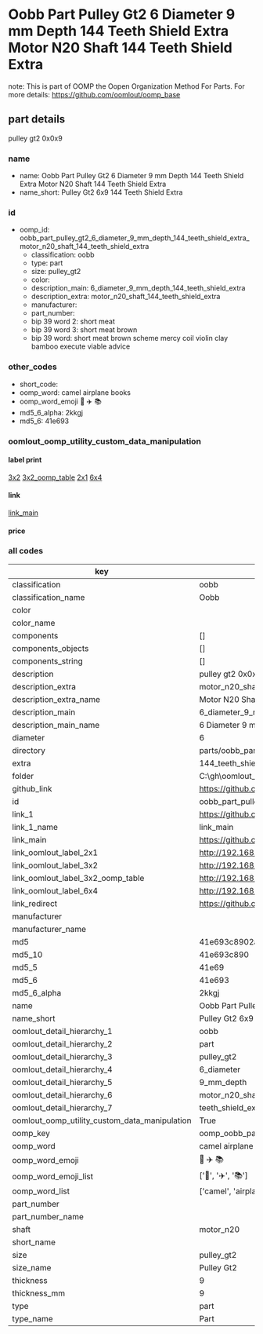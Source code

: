 # Oobb Part Pulley Gt2 6 Diameter 9 mm Depth 144 Teeth Shield Extra Motor N20 Shaft 144 Teeth Shield Extra  

note: This is part of OOMP the Oopen Organization Method For Parts. For more details: https://github.com/oomlout/oomp_base

##  part details
  



pulley gt2 0x0x9



### name
* name: Oobb Part Pulley Gt2 6 Diameter 9 mm Depth 144 Teeth Shield Extra Motor N20 Shaft 144 Teeth Shield Extra
* name_short: Pulley Gt2 6x9 144 Teeth Shield Extra
### id
* oomp_id: oobb_part_pulley_gt2_6_diameter_9_mm_depth_144_teeth_shield_extra_motor_n20_shaft_144_teeth_shield_extra
  * classification: oobb
  * type: part
  * size: pulley_gt2
  * color: 
  * description_main: 6_diameter_9_mm_depth_144_teeth_shield_extra
  * description_extra: motor_n20_shaft_144_teeth_shield_extra
  * manufacturer: 
  * part_number: 
  * bip 39 word 2: short meat
  * bip 39 word 3: short meat brown
  * bip 39 word: short meat brown scheme mercy coil violin clay bamboo execute viable advice

### other_codes
* short_code: 
* oomp_word: camel airplane books
* oomp_word_emoji :camel: :airplane: :books:
* md5_6_alpha: 2kkgj
* md5_6: 41e693






### oomlout_oomp_utility_custom_data_manipulation
#### label print
[3x2](http://192.168.1.245:1112/?label=oomp%202kkgj)
[3x2_oomp_table](http://192.168.1.108:1112/?label=oomp%202kkgj)
[2x1](http://192.168.1.242:1112/?label=oomp%202kkgj)
[6x4](http://192.168.1.55:1112/?label=oomp%202kkgj)    

#### link

[link_main](https://github.com/oomlout/oomlout_oobb_version_4_generated_parts/tree/main/navigation_oomp/oobb/part/pulley_gt2/6_diameter_9_mm_depth_144_teeth_shield_extra/motor_n20_shaft_144_teeth_shield_extra/part)                              

#### price







### all codes 
| key | value |  
| --- | --- |  
| classification | oobb |  
| classification_name | Oobb |  
| color |  |  
| color_name |  |  
| components | [] |  
| components_objects | [] |  
| components_string | [] |  
| description | pulley gt2 0x0x9 |  
| description_extra | motor_n20_shaft_144_teeth_shield_extra |  
| description_extra_name | Motor N20 Shaft 144 Teeth Shield Extra |  
| description_main | 6_diameter_9_mm_depth_144_teeth_shield_extra |  
| description_main_name | 6 Diameter 9 mm Depth 144 Teeth Shield Extra |  
| diameter | 6 |  
| directory | parts/oobb_part_pulley_gt2_6_diameter_9_mm_depth_144_teeth_shield_extra_motor_n20_shaft_144_teeth_shield_extra |  
| extra | 144_teeth_shield |  
| folder | C:\gh\oomlout_oobb_version_4_generated_parts\parts\oobb_part_pulley_gt2_6_diameter_9_mm_depth_144_teeth_shield_extra_motor_n20_shaft_144_teeth_shield_extra |  
| github_link | https://github.com/oomlout/oomlout_oomp_part_src/tree/main/parts/oobb_part_pulley_gt2_6_diameter_9_mm_depth_144_teeth_shield_extra_motor_n20_shaft_144_teeth_shield_extra |  
| id | oobb_part_pulley_gt2_6_diameter_9_mm_depth_144_teeth_shield_extra_motor_n20_shaft_144_teeth_shield_extra |  
| link_1 | https://github.com/oomlout/oomlout_oobb_version_4_generated_parts/tree/main/navigation_oomp/oobb/part/pulley_gt2/6_diameter_9_mm_depth_144_teeth_shield_extra/motor_n20_shaft_144_teeth_shield_extra/part |  
| link_1_name | link_main |  
| link_main | https://github.com/oomlout/oomlout_oobb_version_4_generated_parts/tree/main/navigation_oomp/oobb/part/pulley_gt2/6_diameter_9_mm_depth_144_teeth_shield_extra/motor_n20_shaft_144_teeth_shield_extra/part |  
| link_oomlout_label_2x1 | http://192.168.1.242:1112/?label=oomp%202kkgj |  
| link_oomlout_label_3x2 | http://192.168.1.245:1112/?label=oomp%202kkgj |  
| link_oomlout_label_3x2_oomp_table | http://192.168.1.108:1112/?label=oomp%202kkgj |  
| link_oomlout_label_6x4 | http://192.168.1.55:1112/?label=oomp%202kkgj |  
| link_redirect | https://github.com/oomlout/oomlout_oobb_version_4_generated_parts/tree/main/parts/oobb_pulley_gt2_06_09_ex_144_teeth_shield_sh_motor_n20 |  
| manufacturer |  |  
| manufacturer_name |  |  
| md5 | 41e693c8902a3e88b545ac0a3a228636 |  
| md5_10 | 41e693c890 |  
| md5_5 | 41e69 |  
| md5_6 | 41e693 |  
| md5_6_alpha | 2kkgj |  
| name | Oobb Part Pulley Gt2 6 Diameter 9 mm Depth 144 Teeth Shield Extra Motor N20 Shaft 144 Teeth Shield Extra |  
| name_short | Pulley Gt2 6x9 144 Teeth Shield Extra |  
| oomlout_detail_hierarchy_1 | oobb |  
| oomlout_detail_hierarchy_2 | part |  
| oomlout_detail_hierarchy_3 | pulley_gt2 |  
| oomlout_detail_hierarchy_4 | 6_diameter |  
| oomlout_detail_hierarchy_5 | 9_mm_depth |  
| oomlout_detail_hierarchy_6 | motor_n20_shaft_144 |  
| oomlout_detail_hierarchy_7 | teeth_shield_extra |  
| oomlout_oomp_utility_custom_data_manipulation | True |  
| oomp_key | oomp_oobb_part_pulley_gt2_6_diameter_9_mm_depth_144_teeth_shield_extra_motor_n20_shaft_144_teeth_shield_extra |  
| oomp_word | camel airplane books |  
| oomp_word_emoji | :camel: :airplane: :books: |  
| oomp_word_emoji_list | [':camel:', ':airplane:', ':books:'] |  
| oomp_word_list | ['camel', 'airplane', 'books'] |  
| part_number |  |  
| part_number_name |  |  
| shaft | motor_n20 |  
| short_name |  |  
| size | pulley_gt2 |  
| size_name | Pulley Gt2 |  
| thickness | 9 |  
| thickness_mm | 9 |  
| type | part |  
| type_name | Part |  
